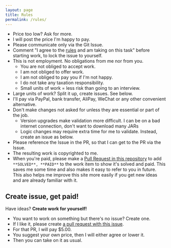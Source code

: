 ```yaml
---
layout: page
title: Rules
permalink: /rules/
---
```


- Price too low? Ask for more.
- I will post the price I'm happy to pay.
- Please communicate only via the Git Issue.
- Comment "I agree to the [rules](http://work.scalawilliam.com/rules/) and am taking on this task" before starting work, to lock the issue to yourself.
- This is not employment. No obligations from me nor from you.
   - You are not obliged to accept work.
   - I am not obliged to offer work.
   - I am not obliged to pay you if I'm not happy.
   - I do not take any taxation responsibility.
   - Small units of work = less risk than going to an interview.
- Large units of work? Split it up, create issues. See below.
- I'll pay via PayPal, bank transfer, AliPay, WeChat or any other convenient alternative.
- Don't make changes not asked for unless they are essential or part of the job.
  - Version upgrades make validation more difficult. I can be on a bad internet connection, don't want to download many JARs
  - Logic changes may require extra time for me to validate. Instead, create an issue as below.
- Please reference the Issue in the PR, so that I can get to the PR via the Issue.
- The resulting work is copyrighted to me.
- When you're paid, please make a [Pull Request in this repository](https://github.com/ScalaWilliam/Work/tree/master/_posts) to add `**SOLVED**, **PAID**` to the work item to show it's solved and paid. This saves me some time and also makes it easy to refer to you in future. This also helps me improve this site more easily if you get new ideas and are already familiar with it.

## Create issue, get paid!

Have ideas? **Create work for yourself!**

- You want to work on something but there's no issue? Create one.
- If I like it, please create [a pull request with this issue](https://github.com/ScalaWilliam/Work/tree/master/_posts).
- For that PR, I will pay $5.00.
- You suggest your own price, then I will either agree or lower it.
- Then you can take on it as usual.
